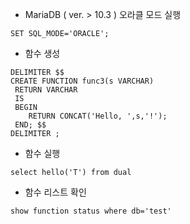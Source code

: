 
- MariaDB ( ver. > 10.3 ) 오라클 모드 실행
```
SET SQL_MODE='ORACLE';
```

- 함수 생성 
```
DELIMITER $$
CREATE FUNCTION func3(s VARCHAR)
 RETURN VARCHAR
 IS
 BEGIN
  	RETURN CONCAT('Hello, ',s,'!');
 END; $$
DELIMITER ;
```

- 함수 실행
```
select hello('T') from dual 
```
- 함수 리스트 확인 
```
show function status where db='test'
```
